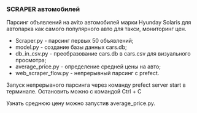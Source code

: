 ### SCRAPER автомобилей

Парсинг объявлений на avito автомобилей марки Hyunday Solaris для автопарка как самого популярного авто для такси, мониторинг цен.


- Scraper.py -  парсинг первых 50 объявлений;
- model.py - создание базы данных cars.db;
- db_in_csv.py - преобразование cars.db в cars.csv для визуального просмотра;
- average_price.py - определение средней цены на авто;
- web_scraper_flow.py - непрерывный парсинг с prefect.


Запуск непрерывного парсинга через команду  prefect server start в терминале.
Остановить можно с командой Ctrl + C

Узнать среднюю цену можно запустив average_price.py.